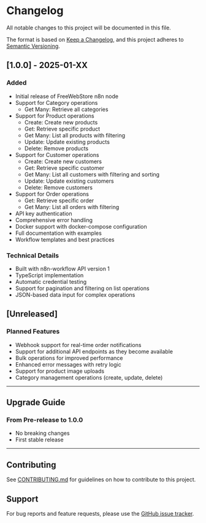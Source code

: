 # Changelog

All notable changes to this project will be documented in this file.

The format is based on [Keep a Changelog](https://keepachangelog.com/en/1.0.0/),
and this project adheres to [Semantic Versioning](https://semver.org/spec/v2.0.0.html).

## [1.0.0] - 2025-01-XX

### Added
- Initial release of FreeWebStore n8n node
- Support for Category operations
  - Get Many: Retrieve all categories
- Support for Product operations
  - Create: Create new products
  - Get: Retrieve specific product
  - Get Many: List all products with filtering
  - Update: Update existing products
  - Delete: Remove products
- Support for Customer operations
  - Create: Create new customers
  - Get: Retrieve specific customer
  - Get Many: List all customers with filtering and sorting
  - Update: Update existing customers
  - Delete: Remove customers
- Support for Order operations
  - Get: Retrieve specific order
  - Get Many: List all orders with filtering
- API key authentication
- Comprehensive error handling
- Docker support with docker-compose configuration
- Full documentation with examples
- Workflow templates and best practices

### Technical Details
- Built with n8n-workflow API version 1
- TypeScript implementation
- Automatic credential testing
- Support for pagination and filtering on list operations
- JSON-based data input for complex operations

## [Unreleased]

### Planned Features
- Webhook support for real-time order notifications
- Support for additional API endpoints as they become available
- Bulk operations for improved performance
- Enhanced error messages with retry logic
- Support for product image uploads
- Category management operations (create, update, delete)

---

## Upgrade Guide

### From Pre-release to 1.0.0
- No breaking changes
- First stable release

---

## Contributing

See [CONTRIBUTING.md](CONTRIBUTING.md) for guidelines on how to contribute to this project.

## Support

For bug reports and feature requests, please use the [GitHub issue tracker](https://github.com/yourusername/n8n-nodes-freewebstore/issues).

